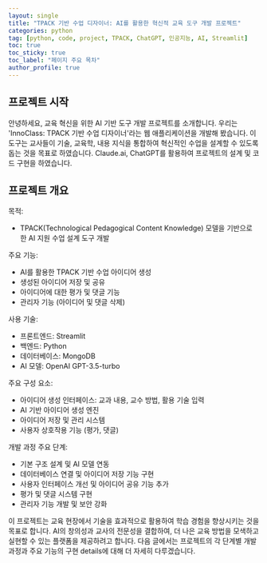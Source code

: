 ```yaml
---
layout: single
title: "TPACK 기반 수업 디자이너: AI를 활용한 혁신적 교육 도구 개발 프로젝트"
categories: python
tag: [python, code, project, TPACK, ChatGPT, 인공지능, AI, Streamlit]
toc: true
toc_sticky: true
toc_label: "페이지 주요 목차"
author_profile: true
---
```


## 프로젝트 시작

안녕하세요, 교육 혁신을 위한 AI 기반 도구 개발 프로젝트를 소개합니다. 우리는 'InnoClass: TPACK 기반 수업 디자이너'라는 웹 애플리케이션을 개발해 봤습니다.
이 도구는 교사들이 기술, 교육학, 내용 지식을 통합하여 혁신적인 수업을 설계할 수 있도록 돕는 것을 목표로 하였습니다.
Claude.ai, ChatGPT를 활용하여 프로젝트의 설계 및 코드 구현을 하였습니다.

## 프로젝트 개요

목적:

- TPACK(Technological Pedagogical Content Knowledge) 모델을 기반으로 한 AI 지원 수업 설계 도구 개발

주요 기능:

- AI를 활용한 TPACK 기반 수업 아이디어 생성
- 생성된 아이디어 저장 및 공유
- 아이디어에 대한 평가 및 댓글 기능
- 관리자 기능 (아이디어 및 댓글 삭제)

사용 기술:

- 프론트엔드: Streamlit
- 백엔드: Python
- 데이터베이스: MongoDB
- AI 모델: OpenAI GPT-3.5-turbo

주요 구성 요소:

- 아이디어 생성 인터페이스: 교과 내용, 교수 방법, 활용 기술 입력
- AI 기반 아이디어 생성 엔진
- 아이디어 저장 및 관리 시스템
- 사용자 상호작용 기능 (평가, 댓글)

개발 과정 주요 단계:

- 기본 구조 설계 및 AI 모델 연동
- 데이터베이스 연결 및 아이디어 저장 기능 구현
- 사용자 인터페이스 개선 및 아이디어 공유 기능 추가
- 평가 및 댓글 시스템 구현
- 관리자 기능 개발 및 보안 강화

이 프로젝트는 교육 현장에서 기술을 효과적으로 활용하여 학습 경험을 향상시키는 것을 목표로 합니다.
AI의 창의성과 교사의 전문성을 결합하여, 더 나은 교육 방법을 모색하고 실현할 수 있는 플랫폼을 제공하려고 합니다.
다음 글에서는 프로젝트의 각 단계별 개발 과정과 주요 기능의 구현 details에 대해 더 자세히 다루겠습니다.
